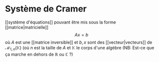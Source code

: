 # Système de Cramer
[[système d'équations]] pouvant être mis sous la forme [[matrice|matricielle]]
$$Ax = b$$
où $A$ est une [[matrice inversible]] et $b, x$ sont des [[vecteur|vecteurs]] de $\mathcal{M}_{1, n}(\mathbb{K})$ (où $n$ est la taille de $A$ et $\mathbb{K}$ le corps d'une algèbre (NB: Est-ce que ça marche en dehors de $\mathbb{R}$ ou $\mathbb{C}$ ?)